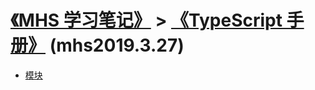 # [《MHS 学习笔记》] > [《TypeScript 手册》] (mhs2019.3.27)

- [模块]


##
[《MHS 学习笔记》]: https://mhsnet.github.io/mhsstudynotes/ "《MHS 学习笔记》"
[《TypeScript 手册》]: https://mhsnet.github.io/mhsstudynotes/typescript/handbook/index.html "《TypeScript 手册》"

[模块]: https://mhsnet.github.io/mhsstudynotes/typescript/handbook/modules.html "模块"